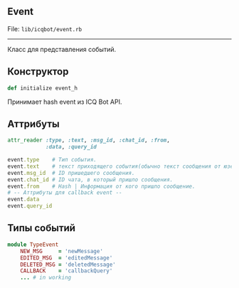 
Event
---

File: `lib/icqbot/event.rb`

---
Класс для представления событий.

## Конструктор
```ruby
def initialize event_h
```
Принимает hash event из ICQ Bot API.

## Аттрибуты
```ruby
attr_reader :type, :text, :msg_id, :chat_id, :from,
            :data, :query_id
```
```ruby
event.type    # Тип события.
event.text    # текст приходящего события(обычно текст сообщения от юзера).
event.msg_id  # ID пришедшего сообщения.
event.chat_id # ID чата, в который пришло сообщения.
event.from    # Hash | Информация от кого пришло сообщение. 
# -- Аттрибуты для callback event --
event.data
event.query_id 
```


## Типы событий
```ruby
module TypeEvent
    NEW_MSG     = 'newMessage'
    EDITED_MSG  = 'editedMessage'
    DELETED_MSG = 'deletedMessage'
    CALLBACK    = 'callbackQuery'
    ... # in working
```